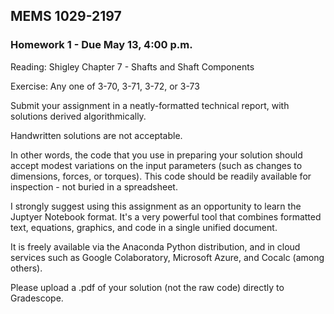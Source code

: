 ## MEMS 1029-2197
### Homework 1 - Due May 13, 4:00 p.m.



Reading: Shigley Chapter 7 - Shafts and Shaft Components

Exercise: Any one of 3-70, 3-71, 3-72, or 3-73

Submit your assignment in a neatly-formatted technical report, with solutions derived algorithmically.

Handwritten solutions are not acceptable.

In other words, the code that you use in preparing your solution should accept modest variations on the input parameters (such as changes to dimensions, forces, or torques). This code should be readily available for inspection - not buried in a spreadsheet.

I strongly suggest using this assignment as an opportunity to learn the Juptyer Notebook format. It's a very powerful tool that combines formatted text, equations, graphics, and code in a single unified document.

It is freely available via the Anaconda Python distribution, and in cloud services such as Google Colaboratory, Microsoft Azure, and Cocalc (among others).

Please upload a .pdf of your solution (not the raw code) directly to Gradescope.


